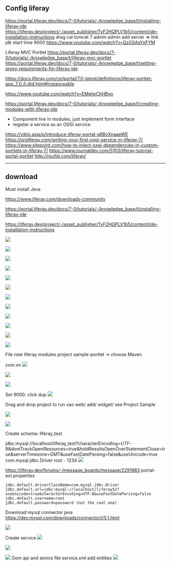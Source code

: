 ## Config liferay

https://portal.liferay.dev/docs/7-0/tutorials/-/knowledge_base/t/installing-liferay-ide
https://liferay.dev/project/-/asset_publisher/TyF2HQPLV1b5/content/ide-installation-instructions
drag
cai tomcat 7 admin admin
add server => link jdk
start time 9000
https://www.youtube.com/watch?v=QzGSAsYnFYM

Liferay MVC Portlet
https://portal.liferay.dev/docs/7-0/tutorials/-/knowledge_base/t/liferay-mvc-portlet
https://portal.liferay.dev/docs/7-0/tutorials/-/knowledge_base/t/setting-proxy-requirements-for-liferay-ide

https://docs.liferay.com/ce/portal/7.0-latest/definitions/liferay-portlet-app_7_0_0.dtd.html#instanceable

https://www.youtube.com/watch?v=EMeIwChHByo

https://portal.liferay.dev/docs/7-0/tutorials/-/knowledge_base/t/creating-modules-with-liferay-ide

- Component live in modules, just implement form interface
- register a service as an OSGi service

https://viblo.asia/p/introduce-liferay-portal-aRBvXnaaeWE
https://proliferay.com/writing-your-first-osgi-service-in-liferay-7/
https://www.sitepoint.com/how-to-inject-osgi-dependencies-in-custom-portlets-in-liferay-7/
https://www.journaldev.com/5103/liferay-tutorial-portal-portlet
http://roufid.com/liferay/

---

## download

Must install Java

https://www.liferay.com/downloads-community

https://portal.liferay.dev/docs/7-0/tutorials/-/knowledge_base/t/installing-liferay-ide

https://liferay.dev/project/-/asset_publisher/TyF2HQPLV1b5/content/ide-installation-instructions

![](../../root/img/2019-12-09-20-27-10.png)

![](../../root/img/2019-12-09-20-30-14.png)

![](../../root/img/2019-12-09-20-39-02.png)

![](../../root/img/2019-12-09-20-39-28.png)

![](../../root/img/2019-12-09-20-40-12.png)

![](../../root/img/2019-12-09-20-40-38.png)

![](../../root/img/2019-12-09-20-40-53.png)

![](../../root/img/2019-12-09-20-42-14.png)

![](../../root/img/2019-12-09-20-42-34.png)

![](../../root/img/2019-12-09-20-43-02.png)

![](../../root/img/2019-12-09-20-43-56.png)

![](../../root/img/2019-12-09-20-44-22.png)

File new liferay modules project
sample-portlet -> choose Maven

com.vn
![](../../root/img/2019-12-09-20-45-23.png)

![](../../root/img/2019-12-09-20-48-20.png)

![](../../root/img/2019-12-09-20-51-15.png)

Set 9000: click dup
![](../../root/img/2019-12-09-20-52-19.png)

Drag and drop project to run
vao web/ add/ widget/ see Project Sample

![](../../root/img/2019-12-09-21-00-04.png)

![](../../root/img/2019-12-09-21-00-29.png)

Create schema: liferay_test

jdbc:mysql://localhost/liferay_test?characterEncoding=UTF-8&dontTrackOpenResources=true&holdResultsOpenOverStatementClose=true&serverTimezone=GMT&useFastDateParsing=false&useUnicode=true
com.mysql.jdbc.Driver
root - 1234
![](../../root/img/2019-12-09-21-14-38.png)

https://liferay.dev/forums/-/message_boards/message/2291883
portal-ext.properties

```.properties
jdbc.default.driverClassName=com.mysql.jdbc.Driver
jdbc.default.url=jdbc:mysql://localhost/liferay52?useUnicode=true&characterEncoding=UTF-8&useFastDateParsing=false
jdbc.default.username=root
jdbc.default.password=password (not the real one)
```

Download mysql connector java
https://dev.mysql.com/downloads/connector/j/5.1.html

![](../../root/img/2019-12-09-22-40-59.png)

Create service
![](../../root/img/2019-12-09-22-56-18.png)

![](../../root/img/2019-12-09-22-58-46.png)

![](../../root/img/2019-12-09-22-58-57.png)
Gom api and sevice
file service.xml add entities
![](../../root/img/2019-12-09-23-03-53.png)
